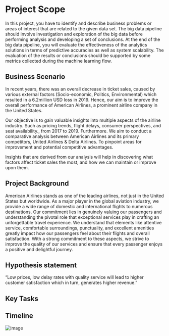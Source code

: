 
# Project Scope

In this project, you have to identify and describe business problems or areas of interest that are related to
the given data set. The big data pipeline should involve investigation and exploration of the big data before
performing analysis and developing a set of conclusions.
At the end of the big data pipeline, you will evaluate the effectiveness of the analytics solutions in terms of
predictive accuracies as well as system scalability.
The evaluation of the results or conclusions should be supported by some metrics collected during the
machine learning flow.



## Business Scenario

In recent years, there was an overall decrease in ticket sales, caused by various external factors (Socio-economic, Politics, Environmental) which resulted in a 6.2million USD loss in 2019.
Hence, our aim is to improve the overall performance of American Airlines, a prominent airline company in the United States.

Our objective is to gain valuable insights into multiple aspects of the airline industry. Such as pricing trends, flight delays, consumer perspectives, and seat availability., from 2017 to 2019. 
Furthermore. We aim to conduct a comparative analysis between American Airlines and its primary competitors, United Airlines & Delta Airlines. To pinpoint areas for improvement and potential competitive advantages.

Insights that are derived from our analysis will help in discovering what factors affect ticket sales the most, and how we can maintain or improve upon them.


## Project Background

American Airlines stands as one of the leading airlines, not just in the United States but worldwide. As a major player in the global aviation industry, we provide a wide range of domestic and international flights to numerous destinations. Our commitment lies in genuinely valuing our passengers and understanding the pivotal role that exceptional services play in crafting an unforgettable travel experience. We understand that elements like attentive service, comfortable surroundings, punctuality, and excellent amenities greatly impact how our passengers feel about their flights and overall satisfaction. With a strong commitment to these aspects, we strive to improve the quality of our services and ensure that every passenger enjoys a positive and delightful journey.
## Hypothesis statement

“Low prices, low delay rates with quality service will lead to higher customer satisfaction which in turn, generates higher revenue.”
## Key Tasks





## Timeline

![image](https://github.com/PkJoshi23/Big_Data_Management_Project/assets/126094816/6591cea4-74a5-4dba-992e-90c48ab54b2f)
